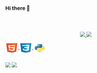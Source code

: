 ### Hi there 👋
<br><br>
<div align="center">
  <a href="https://github.com/sandesrafael">
  <img height="180em" src="https://github-readme-stats.vercel.app/api?username=sandesrafael&show_icons=true&theme=dracula&include_all_commits=true&count_private=merko"/>
  <img height="160em" src="https://github-readme-stats.vercel.app/api/top-langs/?username=sandesrafael&layout=compact&langs_count=7&theme=merko"/>
</div>
<div style="display: inline_block"><br>
  <img align="center" alt="Rafa-HTML" height="30" width="40" src="https://raw.githubusercontent.com/devicons/devicon/master/icons/html5/html5-original.svg">
  <img align="center" alt="Rafa-CSS" height="30" width="40" src="https://raw.githubusercontent.com/devicons/devicon/master/icons/css3/css3-original.svg">
  <img align="center" alt="Rafa-Python" height="30" width="40" src="https://raw.githubusercontent.com/devicons/devicon/master/icons/python/python-original.svg">
</div>
  
  ##
 
<div> 

  <a href = "mailto:raafaelsandes@gmail.com"><img src="https://img.shields.io/badge/-Gmail-%23333?style=for-the-badge&logo=gmail&logoColor=white" target="_blank"></a>
  <a href="https:www.linkedin.com/in/raafael-sandes/" target="_blank"><img src="https://img.shields.io/badge/-LinkedIn-%230077B5?style=for-the-badge&logo=linkedin&logoColor=white" target="_blank"></a> 

</div>


